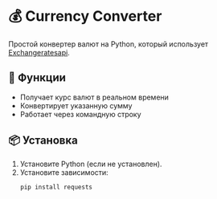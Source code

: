# 💰 Currency Converter  

Простой конвертер валют на Python, который использует [Exchangeratesapi](https://apilayer.com/marketplace/exchangerates_data-api).  

## 🚀 Функции  
- Получает курс валют в реальном времени  
- Конвертирует указанную сумму  
- Работает через командную строку  

## 📦 Установка  
1. Установите Python (если не установлен).   
2. Установите зависимости:  
   ```bash
   pip install requests
